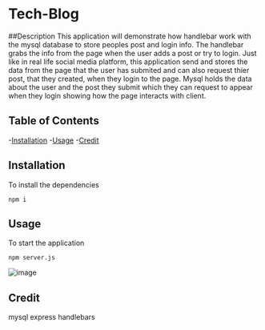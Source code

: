 # Tech-Blog

##Description
This application will demonstrate how handlebar work with the mysql database to store peoples post and login info. The handlebar grabs the info from the page when the user adds a post or try to login. Just like in real life social media platform, this application send and stores the data from the page that the user has submited and can also request thier post, that they created, when they login to the page. Mysql holds the data about the user and the post they submit which they can request to appear when they login showing how the page interacts with client.

## Table of Contents

-[Installation](#installation)
-[Usage](#usage)
-[Credit](#credit)


## Installation

To install the dependencies
````
npm i
````

## Usage 
To start the application
````
npm server.js
````
![image](https://github.com/Drason109/Tech-Blog/assets/50891894/6961b358-f3e0-4626-85f0-6b5e0fc7aa18)

## Credit

mysql
express
handlebars
